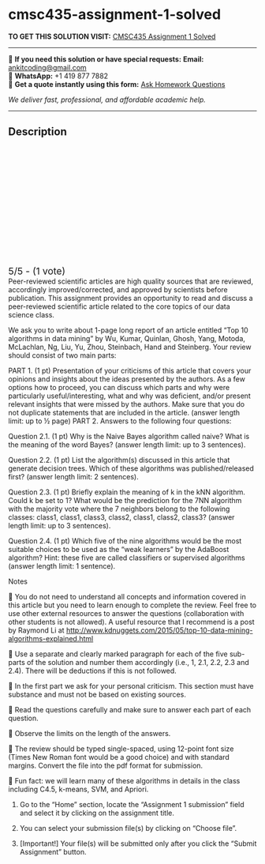 # cmsc435-assignment-1-solved
**TO GET THIS SOLUTION VISIT:** [CMSC435 Assignment 1 Solved](https://www.ankitcodinghub.com/product/cmsc-435-assignment-1-solved/)


---

📩 **If you need this solution or have special requests:** **Email:** ankitcoding@gmail.com  
📱 **WhatsApp:** +1 419 877 7882  
📄 **Get a quote instantly using this form:** [Ask Homework Questions](https://www.ankitcodinghub.com/services/ask-homework-questions/)

*We deliver fast, professional, and affordable academic help.*

---

<h2>Description</h2>



<div class="kk-star-ratings kksr-auto kksr-align-center kksr-valign-top" data-payload="{&quot;align&quot;:&quot;center&quot;,&quot;id&quot;:&quot;119145&quot;,&quot;slug&quot;:&quot;default&quot;,&quot;valign&quot;:&quot;top&quot;,&quot;ignore&quot;:&quot;&quot;,&quot;reference&quot;:&quot;auto&quot;,&quot;class&quot;:&quot;&quot;,&quot;count&quot;:&quot;1&quot;,&quot;legendonly&quot;:&quot;&quot;,&quot;readonly&quot;:&quot;&quot;,&quot;score&quot;:&quot;5&quot;,&quot;starsonly&quot;:&quot;&quot;,&quot;best&quot;:&quot;5&quot;,&quot;gap&quot;:&quot;4&quot;,&quot;greet&quot;:&quot;Rate this product&quot;,&quot;legend&quot;:&quot;5\/5 - (1 vote)&quot;,&quot;size&quot;:&quot;24&quot;,&quot;title&quot;:&quot;CMSC435 Assignment 1 Solved&quot;,&quot;width&quot;:&quot;138&quot;,&quot;_legend&quot;:&quot;{score}\/{best} - ({count} {votes})&quot;,&quot;font_factor&quot;:&quot;1.25&quot;}">

<div class="kksr-stars">

<div class="kksr-stars-inactive">
            <div class="kksr-star" data-star="1" style="padding-right: 4px">


<div class="kksr-icon" style="width: 24px; height: 24px;"></div>
        </div>
            <div class="kksr-star" data-star="2" style="padding-right: 4px">


<div class="kksr-icon" style="width: 24px; height: 24px;"></div>
        </div>
            <div class="kksr-star" data-star="3" style="padding-right: 4px">


<div class="kksr-icon" style="width: 24px; height: 24px;"></div>
        </div>
            <div class="kksr-star" data-star="4" style="padding-right: 4px">


<div class="kksr-icon" style="width: 24px; height: 24px;"></div>
        </div>
            <div class="kksr-star" data-star="5" style="padding-right: 4px">


<div class="kksr-icon" style="width: 24px; height: 24px;"></div>
        </div>
    </div>

<div class="kksr-stars-active" style="width: 138px;">
            <div class="kksr-star" style="padding-right: 4px">


<div class="kksr-icon" style="width: 24px; height: 24px;"></div>
        </div>
            <div class="kksr-star" style="padding-right: 4px">


<div class="kksr-icon" style="width: 24px; height: 24px;"></div>
        </div>
            <div class="kksr-star" style="padding-right: 4px">


<div class="kksr-icon" style="width: 24px; height: 24px;"></div>
        </div>
            <div class="kksr-star" style="padding-right: 4px">


<div class="kksr-icon" style="width: 24px; height: 24px;"></div>
        </div>
            <div class="kksr-star" style="padding-right: 4px">


<div class="kksr-icon" style="width: 24px; height: 24px;"></div>
        </div>
    </div>
</div>


<div class="kksr-legend" style="font-size: 19.2px;">
            5/5 - (1 vote)    </div>
    </div>
Peer-reviewed scientific articles are high quality sources that are reviewed, accordingly improved/corrected, and approved by scientists before publication. This assignment provides an opportunity to read and discuss a peer-reviewed scientific article related to the core topics of our data science class.

We ask you to write about 1-page long report of an article entitled “Top 10 algorithms in data mining” by Wu, Kumar, Quinlan, Ghosh, Yang, Motoda, McLachlan, Ng, Liu, Yu, Zhou, Steinbach, Hand and Steinberg. Your review should consist of two main parts:

PART 1. (1 pt) Presentation of your criticisms of this article that covers your opinions and insights about the ideas presented by the authors. As a few options how to proceed, you can discuss which parts and why were particularly useful/interesting, what and why was deficient, and/or present relevant insights that were missed by the authors. Make sure that you do not duplicate statements that are included in the article. (answer length limit: up to ½ page) PART 2. Answers to the following four questions:

Question 2.1. (1 pt) Why is the Naive Bayes algorithm called naive? What is the meaning of the word Bayes? (answer length limit: up to 3 sentences).

Question 2.2. (1 pt) List the algorithm(s) discussed in this article that generate decision trees. Which of these algorithms was published/released first? (answer length limit: 2 sentences).

Question 2.3. (1 pt) Briefly explain the meaning of k in the kNN algorithm. Could k be set to 1? What would be the prediction for the 7NN algorithm with the majority vote where the 7 neighbors belong to the following classes: class1, class1, class3, class2, class1, class2, class3? (answer length limit: up to 3 sentences).

Question 2.4. (1 pt) Which five of the nine algorithms would be the most suitable choices to be used as the “weak learners” by the AdaBoost algorithm? Hint: these five are called classifiers or supervised algorithms (answer length limit: 1 sentence).

Notes

 You do not need to understand all concepts and information covered in this article but you need to learn enough to complete the review. Feel free to use other external resources to answer the questions (collaboration with other students is not allowed). A useful resource that I recommend is a post by Raymond Li at http://www.kdnuggets.com/2015/05/top-10-data-mining-algorithms-explained.html

 Use a separate and clearly marked paragraph for each of the five sub-parts of the solution and number them accordingly (i.e., 1, 2.1, 2.2, 2.3 and 2.4). There will be deductions if this is not followed.

 In the first part we ask for your personal criticism. This section must have substance and must not be based on existing sources.

 Read the questions carefully and make sure to answer each part of each question.

 Observe the limits on the length of the answers.

 The review should be typed single-spaced, using 12-point font size (Times New Roman font would be a good choice) and with standard margins. Convert the file into the pdf format for submission.

 Fun fact: we will learn many of these algorithms in details in the class including C4.5, k-means, SVM, and Apriori.

1. Go to the “Home” section, locate the “Assignment 1 submission” field and select it by clicking on the assignment title.

3. You can select your submission file(s) by clicking on “Choose file”.

4. [Important!] Your file(s) will be submitted only after you click the “Submit Assignment” button.
